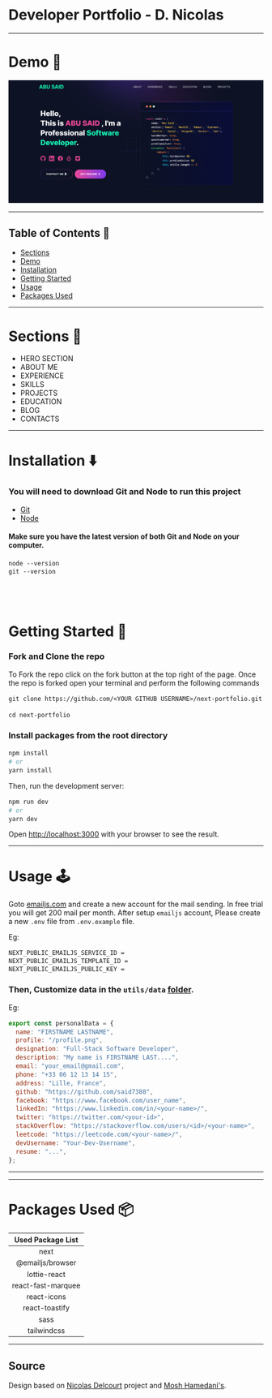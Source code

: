 # Developer Portfolio - D. Nicolas

---

# Demo :movie_camera:

![](./public/image/screen.png)

---

## Table of Contents :scroll:

- [Sections](#sections-bookmark)
- [Demo](#demo-movie_camera)
- [Installation](#installation-arrow_down)
- [Getting Started](#getting-started-dart)
- [Usage](#usage-joystick)
- [Packages Used](#packages-used-package)

---

# Sections :bookmark:

- HERO SECTION
- ABOUT ME
- EXPERIENCE
- SKILLS
- PROJECTS
- EDUCATION
- BLOG
- CONTACTS

---

# Installation :arrow_down:

### You will need to download Git and Node to run this project

- [Git](https://git-scm.com/downloads)
- [Node](https://nodejs.org/en/download/)

#### Make sure you have the latest version of both Git and Node on your computer.

```
node --version
git --version
```

## <br />

# Getting Started :dart:

### Fork and Clone the repo

To Fork the repo click on the fork button at the top right of the page. Once the repo is forked open your terminal and perform the following commands

```
git clone https://github.com/<YOUR GITHUB USERNAME>/next-portfolio.git

cd next-portfolio
```

### Install packages from the root directory

```bash
npm install
# or
yarn install
```

Then, run the development server:

```bash
npm run dev
# or
yarn dev
```

Open [http://localhost:3000](http://localhost:3000) with your browser to see the result.

---

# Usage :joystick:

Goto [emailjs.com](https://www.emailjs.com/) and create a new account for the mail sending. In free trial you will get 200 mail per month. After setup `emailjs` account, Please create a new `.env` file from `.env.example` file.

Eg:

```env
NEXT_PUBLIC_EMAILJS_SERVICE_ID =
NEXT_PUBLIC_EMAILJS_TEMPLATE_ID =
NEXT_PUBLIC_EMAILJS_PUBLIC_KEY =
```

### Then, Customize data in the `utils/data` [folder](https://github.com/said7388/next-portfolio/tree/main/utils/data).

Eg:

```javascript
export const personalData = {
  name: "FIRSTNAME LASTNAME",
  profile: "/profile.png",
  designation: "Full-Stack Software Developer",
  description: "My name is FIRSTNAME LAST....",
  email: "your_email@gmail.com",
  phone: "+33 06 12 13 14 15",
  address: "Lille, France",
  github: "https://github.com/said7388",
  facebook: "https://www.facebook.com/user_name",
  linkedIn: "https://www.linkedin.com/in/<your-name>/",
  twitter: "https://twitter.com/<your-id>",
  stackOverflow: "https://stackoverflow.com/users/<id>/<your-name>",
  leetcode: "https://leetcode.com/<your-name>/",
  devUsername: "Your-Dev-Username",
  resume: "...",
};
```

---

---

# Packages Used :package:

| Used Package List  |
| :----------------: |
|        next        |
|  @emailjs/browser  |
|    lottie-react    |
| react-fast-marquee |
|    react-icons     |
|   react-toastify   |
|        sass        |
|    tailwindcss     |

---

## Source

Design based on [Nicolas Delcourt](https://dev.to/said7388/build-an-awesome-next-portfolio-website-4cj9?ref=dailydev) project and [Mosh Hamedani's](https://codewithmosh.com/).
